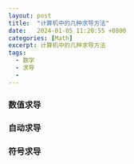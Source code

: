 ```yaml
---
layout: post
title:  "计算机中的几种求导方法"
date:   2024-01-05 11:20:55 +0800
categories: [Math]
excerpt: 计算机中的几种求导方法
tags:
  - 数学
  - 求导
  - 
---
```


### 数值求导

### 自动求导

### 符号求导

